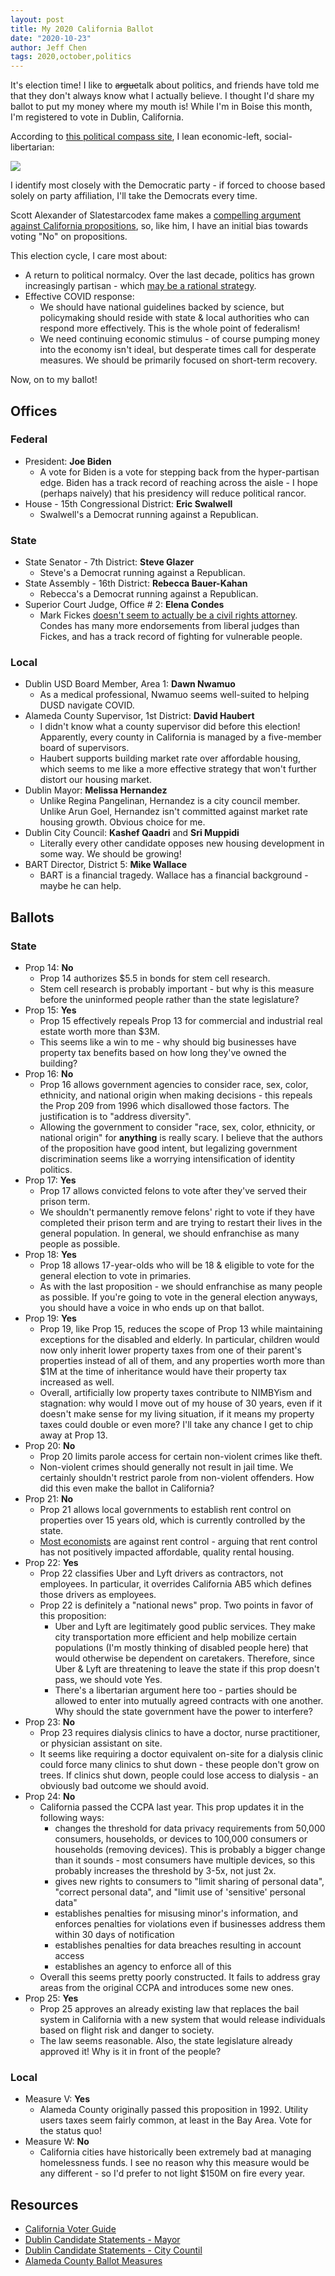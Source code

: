```yaml
---
layout: post
title: My 2020 California Ballot
date: "2020-10-23"
author: Jeff Chen
tags: 2020,october,politics
---
```


It's election time! I like to ~~argue~~talk about politics, and friends have told me that they don't always know what I actually believe. I thought I'd share my ballot to put my money where my mouth is! While I'm in Boise this month, I'm registered to vote in Dublin, California.

According to [this political compass site](https://politicalcompass.org), I lean economic-left, social-libertarian:

![](https://firebasestorage.googleapis.com/v0/b/firescript-577a2.appspot.com/o/imgs%2Fapp%2Fjeffchen%2FovGphNsHMN.png?alt=media&token=2b01939e-36c6-49d3-93b8-1575b23835a5)

I identify most closely with the Democratic party - if forced to choose based solely on party affiliation, I'll take the Democrats every time.

Scott Alexander of Slatestarcodex fame makes a [compelling argument against California propositions](https://www.reddit.com/r/slatestarcodex/comments/j9kxl0/my_california_ballot_2020/), so, like him, I have an initial bias towards voting "No" on propositions.

This election cycle, I care most about:

- A return to political normalcy. Over the last decade, politics has grown increasingly partisan - which [may be a rational strategy](http://fordhampoliticalreview.org/the-prisoners-dilemma-of-partisan-politics/).
- Effective COVID response:
  - We should have national guidelines backed by science, but policymaking should reside with state & local authorities who can respond more effectively. This is the whole point of federalism!
  - We need continuing economic stimulus - of course pumping money into the economy isn't ideal, but desperate times call for desperate measures. We should be primarily focused on short-term recovery.

Now, on to my ballot!

<!-- excerpt -->

## Offices

### Federal

- President: **Joe Biden**
  - A vote for Biden is a vote for stepping back from the hyper-partisan edge. Biden has a track record of reaching across the aisle - I hope (perhaps naively) that his presidency will reduce political rancor.
- House - 15th Congressional District: **Eric Swalwell**
  - Swalwell's a Democrat running against a Republican.

### State

- State Senator - 7th District: **Steve Glazer**
  - Steve's a Democrat running against a Republican.
- State Assembly - 16th District: **Rebecca Bauer-Kahan**
  - Rebecca's a Democrat running against a Republican.
- Superior Court Judge, Office # 2: **Elena Condes**
  - Mark Fickes [doesn't seem to actually be a civil rights attorney](https://www.postnewsgroup.com/opinion-how-to-win-a-judgeship-call-yourself-a-civil-rights-lawyer/). Condes has many more endorsements from liberal judges than Fickes, and has a track record of fighting for vulnerable people.

### Local

- Dublin USD Board Member, Area 1: **Dawn Nwamuo**
  - As a medical professional, Nwamuo seems well-suited to helping DUSD navigate COVID.
- Alameda County Supervisor, 1st District: **David Haubert**
  - I didn't know what a county supervisor did before this election! Apparently, every county in California is managed by a five-member board of supervisors.
  - Haubert supports building market rate over affordable housing, which seems to me like a more effective strategy that won't further distort our housing market.
- Dublin Mayor: **Melissa Hernandez**
  - Unlike Regina Pangelinan, Hernandez is a city council member. Unlike Arun Goel, Hernandez isn't committed against market rate housing growth. Obvious choice for me.
- Dublin City Council: **Kashef Qaadri** and **Sri Muppidi**
  - Literally every other candidate opposes new housing development in some way. We should be growing!
- BART Director, District 5: **Mike Wallace**
  - BART is a financial tragedy. Wallace has a financial background - maybe he can help.

## Ballots

### State

- Prop 14: **No**
  - Prop 14 authorizes \$5.5 in bonds for stem cell research.
  - Stem cell research is probably important - but why is this measure before the uninformed people rather than the state legislature?
- Prop 15: **Yes**
  - Prop 15 effectively repeals Prop 13 for commercial and industrial real estate worth more than \$3M.
  - This seems like a win to me - why should big businesses have property tax benefits based on how long they've owned the building?
- Prop 16: **No**
  - Prop 16 allows government agencies to consider race, sex, color, ethnicity, and national origin when making decisions - this repeals the Prop 209 from 1996 which disallowed those factors. The justification is to "address diversity".
  - Allowing the government to consider "race, sex, color, ethnicity, or national origin" for **anything** is really scary. I believe that the authors of the proposition have good intent, but legalizing government discrimination seems like a worrying intensification of identity politics.
- Prop 17: **Yes**
  - Prop 17 allows convicted felons to vote after they've served their prison term.
  - We shouldn't permanently remove felons' right to vote if they have completed their prison term and are trying to restart their lives in the general population. In general, we should enfranchise as many people as possible.
- Prop 18: **Yes**
  - Prop 18 allows 17-year-olds who will be 18 & eligible to vote for the general election to vote in primaries.
  - As with the last proposition - we should enfranchise as many people as possible. If you're going to vote in the general election anyways, you should have a voice in who ends up on that ballot.
- Prop 19: **Yes**
  - Prop 19, like Prop 15, reduces the scope of Prop 13 while maintaining exceptions for the disabled and elderly. In particular, children would now only inherit lower property taxes from one of their parent's properties instead of all of them, and any properties worth more than \$1M at the time of inheritance would have their property tax increased as well.
  - Overall, artificially low property taxes contribute to NIMBYism and stagnation: why would I move out of my house of 30 years, even if it doesn't make sense for my living situation, if it means my property taxes could double or even more? I'll take any chance I get to chip away at Prop 13.
- Prop 20: **No**
  - Prop 20 limits parole access for certain non-violent crimes like theft.
  - Non-violent crimes should generally not result in jail time. We certainly shouldn't restrict parole from non-violent offenders. How did this even make the ballot in California?
- Prop 21: **No**
  - Prop 21 allows local governments to establish rent control on properties over 15 years old, which is currently controlled by the state.
  - [Most economists](http://www.igmchicago.org/surveys/rent-control) are against rent control - arguing that rent control has not positively impacted affordable, quality rental housing.
- Prop 22: **Yes**
  - Prop 22 classifies Uber and Lyft drivers as contractors, not employees. In particular, it overrides California AB5 which defines those drivers as employees.
  - Prop 22 is definitely a "national news" prop. Two points in favor of this proposition:
    - Uber and Lyft are legitimately good public services. They make city transportation more efficient and help mobilize certain populations (I'm mostly thinking of disabled people here) that would otherwise be dependent on caretakers. Therefore, since Uber & Lyft are threatening to leave the state if this prop doesn't pass, we should vote Yes.
    - There's a libertarian argument here too - parties should be allowed to enter into mutually agreed contracts with one another. Why should the state government have the power to interfere?
- Prop 23: **No**
  - Prop 23 requires dialysis clinics to have a doctor, nurse practitioner, or physician assistant on site.
  - It seems like requiring a doctor equivalent on-site for a dialysis clinic could force many clinics to shut down - these people don't grow on trees. If clinics shut down, people could lose access to dialysis - an obviously bad outcome we should avoid.
- Prop 24: **No**
  - California passed the CCPA last year. This prop updates it in the following ways:
    - changes the threshold for data privacy requirements from 50,000 consumers, households, or devices to 100,000 consumers or households (removing devices). This is probably a bigger change than it sounds - most consumers have multiple devices, so this probably increases the threshold by 3-5x, not just 2x.
    - gives new rights to consumers to "limit sharing of personal data", "correct personal data", and "limit use of 'sensitive' personal data"
    - establishes penalties for misusing minor's information, and enforces penalties for violations even if businesses address them within 30 days of notification
    - establishes penalties for data breaches resulting in account access
    - establishes an agency to enforce all of this
  - Overall this seems pretty poorly constructed. It fails to address gray areas from the original CCPA and introduces some new ones.
- Prop 25: **Yes**
  - Prop 25 approves an already existing law that replaces the bail system in California with a new system that would release individuals based on flight risk and danger to society.
  - The law seems reasonable. Also, the state legislature already approved it! Why is it in front of the people?

### Local

- Measure V: **Yes**
  - Alameda County originally passed this proposition in 1992. Utility users taxes seem fairly common, at least in the Bay Area. Vote for the status quo!
- Measure W: **No**
  - California cities have historically been extremely bad at managing homelessness funds. I see no reason why this measure would be any different - so I'd prefer to not light \$150M on fire every year.

## Resources

- [California Voter Guide](https://vig.cdn.sos.ca.gov/2020/general/pdf/complete-vig.pdf)
- [Dublin Candidate Statements - Mayor](https://dublin.ca.gov/DocumentCenter/View/23273/Candidate-Statements---Mayor)
- [Dublin Candidate Statements - City Countil](https://dublin.ca.gov/DocumentCenter/View/23272/Candidate-Statements---City-Council)
- [Alameda County Ballot Measures](https://ballotpedia.org/Alameda_County,_California_ballot_measures)
